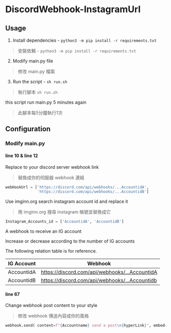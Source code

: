 # DiscordWebhook-InstagramUrl

## Usage
1. Install dependencies - `python3 -m pip install -r requirements.txt`

>安裝依賴 - `python3 -m pip install -r requirements.txt`

2. Modify main.py file 

>修改 main.py 檔案

3. Run the script - `sh run.sh` 

>執行腳本 `sh run.sh` 

this script run main.py 5 minutes again
>此腳本每5分鐘執行1次

## Configuration

### Modify main.py 

#### line 10 & line 12

Replace to your discord server webhook link
>替換成你的伺服器 webhook 連結
```py
webHookUrl = ['https://discord.com/api/webhooks/...AccountidA',
              'https://discord.com/api/webhooks/...AccountidB']
```

Use imginn.org search instagram account id and replace it
>用 imginn.org 搜尋 instagram 帳號並替換成它
```py
Instagram_Accounts_id = ['AccountidA', 'AccountidB']
```
A webhook to receive an IG account

Increase or decrease according to the number of IG accounts

The following relation table is for reference.

|IG Account| Webhook|
|---|---|
|AccountidA|https://discord.com/api/webhooks/...AccountidA|
|AccountidB|https://discord.com/api/webhooks/...Accountidb|

#### line 67
Change webhook post content to your style
>修改 webhook 傳送內容成你的風格
```py
webhook.send( content=f"{Accountname} send a post\n{hyperLink}", embed=embed)
```